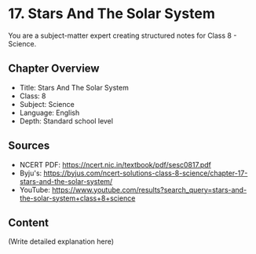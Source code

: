 # 17. Stars And The Solar System

You are a subject-matter expert creating structured notes for Class 8 - Science.

## Chapter Overview
- Title: Stars And The Solar System
- Class: 8
- Subject: Science
- Language: English
- Depth: Standard school level

## Sources
- NCERT PDF: https://ncert.nic.in/textbook/pdf/sesc0817.pdf
- Byju's: https://byjus.com/ncert-solutions-class-8-science/chapter-17-stars-and-the-solar-system/
- YouTube: https://www.youtube.com/results?search_query=stars-and-the-solar-system+class+8+science

## Content
(Write detailed explanation here)
